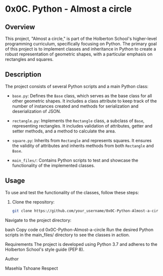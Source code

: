 # 0x0C. Python - Almost a circle

## Overview

This project, "Almost a circle," is part of the Holberton School's higher-level programming curriculum, specifically focusing on Python. The primary goal of this project is to implement classes and inheritance in Python to create a robust representation of geometric shapes, with a particular emphasis on rectangles and squares.

## Description

The project consists of several Python scripts and a main Python class:

- `base.py`: Defines the `Base` class, which serves as the base class for all other geometric shapes. It includes a class attribute to keep track of the number of instances created and methods for serialization and deserialization of JSON.

- `rectangle.py`: Implements the `Rectangle` class, a subclass of `Base`, representing rectangles. It includes validation of attributes, getter and setter methods, and a method to calculate the area.

- `square.py`: Inherits from `Rectangle` and represents squares. It ensures the validity of attributes and inherits methods from both `Rectangle` and `Base`.

- `main_files/`: Contains Python scripts to test and showcase the functionality of the implemented classes.

## Usage

To use and test the functionality of the classes, follow these steps:

1. Clone the repository:

   ```bash
   git clone https://github.com/your_username/0x0C-Python-Almost-a-circle.git
Navigate to the project directory:

bash
Copy code
cd 0x0C-Python-Almost-a-circle
Run the desired Python scripts in the main_files/ directory to see the classes in action.

Requirements
The project is developed using Python 3.7 and adheres to the Holberton School's style guide (PEP 8).

Author

Masehla Tshoane Respect
